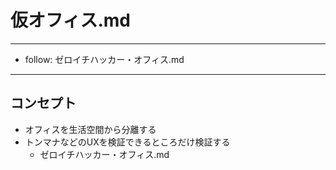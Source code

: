 # 仮オフィス.md
---
- follow: ゼロイチハッカー・オフィス.md

---

## コンセプト
- オフィスを生活空間から分離する
- トンマナなどのUXを検証できるところだけ検証する
  - ゼロイチハッカー・オフィス.md


